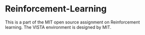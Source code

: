 # Reinforcement-Learning


This is a part of the MIT open source assignment on Reinforcement learning. The VISTA environment is designed by MIT.
